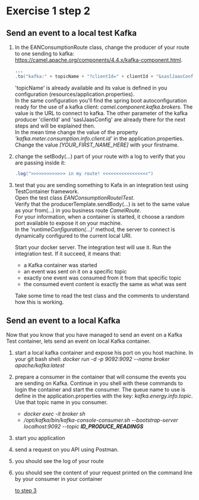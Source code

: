 # Exercise 1 step 2

## Send an event to a local test Kafka

1. In the EANConsumptionRoute class, change the producer of your route to one sending to kafka: https://camel.apache.org/components/4.4.x/kafka-component.html.
   ```java
   ...
   .to("kafka:" + topicName + "?clientId=" + clientId + "&saslJaasConfig=" + saslJaasConfig);
   ```
   'topicName' is already available and its value is defined in you configuration (resources/application.properties).  
   In the same configuration you'll find the spring boot autoconfiguration ready for the use of a kafka client: _camel.component.kafka.brokers_.
   The value is the URL to connect to kafka.
   The other parameter of the kafka producer 'clientId' and 'saslJaasConfig' are already there for the next steps and will be explained then.  
   In the mean time change the value of the property _'kafka.meter.consumption.info.client.id'_ in the application.properties.
   Change the value _[YOUR_FIRST_NAME_HERE]_ with your firstname.

2. change the setBody(...) part of your route with a log to verify that you are passing inside it:  
   ```java
   .log(">>>>>>>>>>>>> in my route! <<<<<<<<<<<<<<<<<")
   ```

3. test that you are sending something to Kafa in an integration test using TestContainer framework.  
   Open the test class _EANConsumptionRouteITest_.  
   Verify that the producerTemplate.sendBody(...) is set to the same value as your from(...) in you business route _CamelRoute_.  
   For your information, when a container is started, it choose a random port available to expose it on your machine.  
   In the _'runtimeConfiguration(...)'_ method, the server to connect is dynamically configured to the current local URI.  
   
   Start your docker server. The integration test will use it. 
   Run the integration test. If it succeed, it means that:
   - a Kafka container was started
   - an event was sent on it on a specific topic
   - exactly one event was consumed from it from that specific topic
   - the consumed event content is exactly the same as what was sent
   
   Take some time to read the test class and the comments to understand how this is working.
   
## Send an event to a local Kafka

Now that you know that you have managed to send an event on a Kafka Test container, lets send an event on local Kafka container.

1. start a local kafka container and expose his port on you host machine.
   In your git bash shell: _docker run -d -p 9092:9092 --name broker apache/kafka:latest_  
2. prepare a consumer in the container that will consume the events you are sending on Kafka.
   Continue in you shell with these commands to login the container and start the consumer.
   The queue name to use is define in the application.properties with the key: _kafka.energy.info.topic_.  
   Use that topic name in you consumer.
   - _docker exec -it broker sh_
   - _/opt/kafka/bin/kafka-console-consumer.sh --bootstrap-server localhost:9092 --topic **ID_PRODUCE_READINGS**_
3. start you application
4. send a request on you API using Postman.
5. you should see the log of your route
6. you should see the content of your request printed on the command line by your consumer in your container
   
    [to step 3](exercise-1-step-3) 